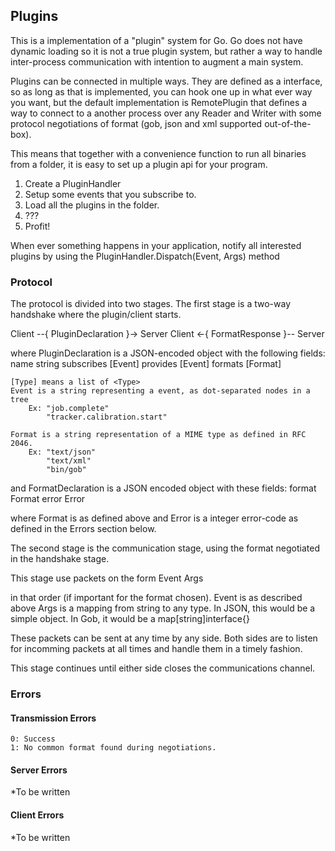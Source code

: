 ## Plugins ##

This is a implementation of a "plugin" system for Go.
Go does not have dynamic loading so it is not a true plugin system, but rather a way to handle inter-process communication with intention to augment a main system.

Plugins can be connected in multiple ways.
They are defined as a interface, so as long as that is implemented, you can hook one up in what ever way you want, but the default implementation is RemotePlugin that defines a way to connect to a another process over any Reader and Writer with some protocol negotiations of format (gob, json and xml supported out-of-the-box).

This means that together with a convenience function to run all binaries from a folder, it is easy to set up a plugin api for your program.

1. Create a PluginHandler
2. Setup some events that you subscribe to.
3. Load all the plugins in the folder.
4. ???
5. Profit!

When ever something happens in your application, notify all interested plugins by using the PluginHandler.Dispatch(Event, Args) method

### Protocol ###
The protocol is divided into two stages.
The first stage is a two-way handshake where the plugin/client starts.

Client --{ PluginDeclaration }-> Server
Client <-{   FormatResponse  }-- Server

where PluginDeclaration is a JSON-encoded object with the following fields:
	name       string
	subscribes [Event]
	provides   [Event]
	formats    [Format]

	[Type] means a list of <Type>
	Event is a string representing a event, as dot-separated nodes in a tree
		Ex: "job.complete"
			"tracker.calibration.start"

	Format is a string representation of a MIME type as defined in RFC 2046.
		Ex: "text/json"
			"text/xml"
			"bin/gob"

and FormatDeclaration is a JSON encoded object with these fields:
	format Format
	error Error

where Format is as defined above and Error is a integer error-code as defined in the Errors section below.


The second stage is the communication stage, using the format negotiated in the handshake stage.

This stage use packets on the form
	Event
	Args

in that order (if important for the format chosen).
	Event is as described above
	Args is a mapping from string to any type. In JSON, this would be a simple object. In Gob, it would be a map[string]interface{}

These packets can be sent at any time by any side.
Both sides are to listen for incomming packets at all times and handle them in a timely fashion.

This stage continues until either side closes the communications channel.

### Errors ###

#### Transmission Errors ####
	0: Success
	1: No common format found during negotiations.

#### Server Errors ####
*To be written

#### Client Errors ####
*To be written

